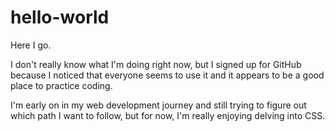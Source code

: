 # hello-world

Here I go.

I don't really know what I'm doing right now, but I signed up for GitHub because I noticed that everyone seems to use it and it appears to be a good place to practice coding.

I'm early on in my web development journey and still trying to figure out which path I want to follow, but for now, I'm really enjoying delving into CSS.
